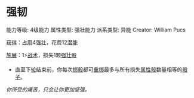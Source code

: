 # 强韧

能力等级: 4级能力
属性类型: 强壮能力
派系类型: 异能
Creator: William Pucs

<aside>

[获得](https://www.notion.so/1b3d619a067b8027ba38e2c1caf9d84b?pvs=21)：[占用](https://www.notion.so/1b3d619a067b8028a794de6ceed96ec0?pvs=21)4[强壮](https://www.notion.so/1b3d619a067b8018b6a6d9d43490bbdc?pvs=21)，花费12[潜能](https://www.notion.so/1b3d619a067b80c2bdb4c721adc30021?pvs=21)

</aside>

<aside>

[施展](https://www.notion.so/1b3d619a067b80f38dccf027f026b32f?pvs=21)：1⚡️[战术](https://www.notion.so/1b3d619a067b8051b6eaffd160aee01c?pvs=21)，损失1颗[强壮骰](https://www.notion.so/1b3d619a067b806094ebcc0abdf4ba13?pvs=21)

- 直至下[轮](https://www.notion.so/1b3d619a067b80aeb62df5a99bfb8a82?pvs=21)结束前，你每次[掷骰](https://www.notion.so/1b3d619a067b80f89c53e38483e535c4?pvs=21)都可[重掷](https://www.notion.so/1b3d619a067b809d8cb7f59e5609fcfc?pvs=21)最多与所有损失[属性骰](https://www.notion.so/1b3d619a067b80d2a1ebea63149d92fb?pvs=21)数量相等的[骰子](https://www.notion.so/1b3d619a067b809a8af1c709238cdb0d?pvs=21)。
</aside>

*你所受的痛苦，只会让你更加坚强。*